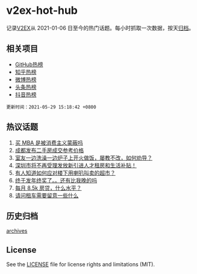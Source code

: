 # v2ex-hot-hub

 记录[V2EX](https://www.v2ex.com/)从 2021-01-06 日至今的热门话题。每小时抓取一次数据，按天[归档](archives)。
 
 ## 相关项目

- [GitHub热榜](https://github.com/lonnyzhang423/github-hot-hub)
- [知乎热榜](https://github.com/lonnyzhang423/zhihu-hot-hub)
- [微博热榜](https://github.com/lonnyzhang423/weibo-hot-hub)
- [头条热榜](https://github.com/lonnyzhang423/toutiao-hot-hub)
- [抖音热榜](https://github.com/lonnyzhang423/douyin-hot-hub)


 `更新时间：2021-05-29 15:18:42 +0800`

## 热议话题

1. [买 MBA 是被消费主义蒙蔽吗](https://www.v2ex.com/t/779846)
1. [成都发布二手房成交参考价格](https://www.v2ex.com/t/779838)
1. [室友一边洗澡一边炉子上开火做饭，屡教不改，如何劝导？](https://www.v2ex.com/t/779956)
1. [深圳市将不再受理发放新引进人才租房和生活补贴！](https://www.v2ex.com/t/779957)
1. [有人知道如何应对楼下用喇叭叫卖的超市？](https://www.v2ex.com/t/779870)
1. [终于发年终奖了。。还有比我晚的吗](https://www.v2ex.com/t/779850)
1. [每月 8.5k 房贷，什么水平？](https://www.v2ex.com/t/779893)
1. [请问租车需要留意一些什么](https://www.v2ex.com/t/779866)

## 历史归档

[archives](archives)

## License

See the [LICENSE](LICENSE) file for license rights and limitations (MIT).
